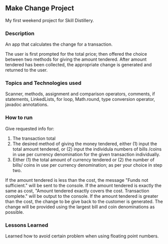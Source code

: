 ## Make Change Project
My first weekend project for Skill Distillery.

### Description
An app that calculates the change for a transaction.

The user is first prompted for the total price; then offered the choice between two methods for giving the amount tendered. After amount tendered has been collected, the appropriate change is generated and returned to the user.

### Topics and Technologies used
Scanner, methods, assignment and comparison operators, comments, if statements, LinkedLists, for loop, Math.round, type conversion operator, javadoc annotations.

### How to run
Give requested info for:
  1)  The transaction total
  2)  The desired method of giving the money tendered, either (1) input the total amount tendered, or (2) input the individula numbers of bills /coins in use per currency denomination for the given transaction individually.
  3)  Either (1) the total amount of currency tendered or (2) the number of bills/ coins in use per currency denomination; as per your choice in step two.

  If the amount tendered is less than the cost, the message "Funds not sufficient." will be sent to the console.
  If the amount tendered is exactly the same as cost, "Amount tendered exactly covers the cost.  Transaction complete." will be output to the console.
  If the amount tendered is greater than the cost, the change to be give back to the customer is generated.  The change will be provided using the largest bill and coin denominations as possible.
  
### Lessons Learned
Learned how to avoid certain problem when using floating point numbers.
